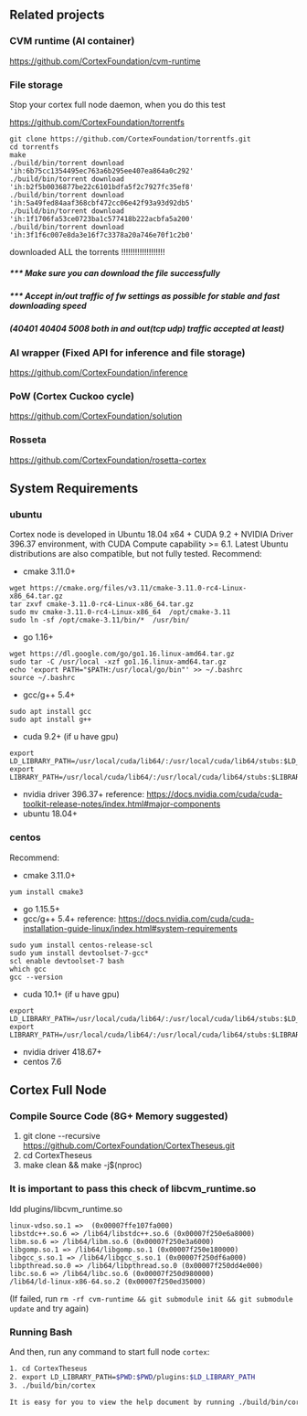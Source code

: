 ## Related projects
### CVM runtime (AI container)
https://github.com/CortexFoundation/cvm-runtime
### File storage
Stop your cortex full node daemon, when you do this test

https://github.com/CortexFoundation/torrentfs
```
git clone https://github.com/CortexFoundation/torrentfs.git
cd torrentfs
make
./build/bin/torrent download 'ih:6b75cc1354495ec763a6b295ee407ea864a0c292'
./build/bin/torrent download 'ih:b2f5b0036877be22c6101bdfa5f2c7927fc35ef8'
./build/bin/torrent download 'ih:5a49fed84aaf368cbf472cc06e42f93a93d92db5'
./build/bin/torrent download 'ih:1f1706fa53ce0723ba1c577418b222acbfa5a200'
./build/bin/torrent download 'ih:3f1f6c007e8da3e16f7c3378a20a746e70f1c2b0'
```
downloaded ALL the torrents !!!!!!!!!!!!!!!!!!!

##### *** Make sure you can download the file successfully
##### *** Accept in/out traffic of fw settings as possible for stable and fast downloading speed
##### (40401 40404 5008 both in and out(tcp udp) traffic accepted at least)

### AI wrapper (Fixed API for inference and file storage)
https://github.com/CortexFoundation/inference
### PoW (Cortex Cuckoo cycle)
https://github.com/CortexFoundation/solution
### Rosseta
https://github.com/CortexFoundation/rosetta-cortex

## System Requirements
### ubuntu
Cortex node is developed in Ubuntu 18.04 x64 + CUDA 9.2 + NVIDIA Driver 396.37 environment, with CUDA Compute capability >= 6.1. Latest Ubuntu distributions are also compatible, but not fully tested.
Recommend:
- cmake 3.11.0+
 ```
wget https://cmake.org/files/v3.11/cmake-3.11.0-rc4-Linux-x86_64.tar.gz
tar zxvf cmake-3.11.0-rc4-Linux-x86_64.tar.gz
sudo mv cmake-3.11.0-rc4-Linux-x86_64  /opt/cmake-3.11
sudo ln -sf /opt/cmake-3.11/bin/*  /usr/bin/
 ```
- go 1.16+
```
wget https://dl.google.com/go/go1.16.linux-amd64.tar.gz
sudo tar -C /usr/local -xzf go1.16.linux-amd64.tar.gz
echo 'export PATH="$PATH:/usr/local/go/bin"' >> ~/.bashrc
source ~/.bashrc
```
- gcc/g++ 5.4+
```
sudo apt install gcc
sudo apt install g++
```
- cuda 9.2+ (if u have gpu)
```
export LD_LIBRARY_PATH=/usr/local/cuda/lib64/:/usr/local/cuda/lib64/stubs:$LD_LIBRARY_PATH
export LIBRARY_PATH=/usr/local/cuda/lib64/:/usr/local/cuda/lib64/stubs:$LIBRARY_PATH
```
- nvidia driver 396.37+ reference: https://docs.nvidia.com/cuda/cuda-toolkit-release-notes/index.html#major-components
- ubuntu 18.04+
### centos
Recommend:
- cmake 3.11.0+
```
yum install cmake3
```
- go 1.15.5+
- gcc/g++ 5.4+ reference: https://docs.nvidia.com/cuda/cuda-installation-guide-linux/index.html#system-requirements
```
sudo yum install centos-release-scl
sudo yum install devtoolset-7-gcc*
scl enable devtoolset-7 bash
which gcc
gcc --version
```
- cuda 10.1+ (if u have gpu)
```
export LD_LIBRARY_PATH=/usr/local/cuda/lib64/:/usr/local/cuda/lib64/stubs:$LD_LIBRARY_PATH
export LIBRARY_PATH=/usr/local/cuda/lib64/:/usr/local/cuda/lib64/stubs:$LIBRARY_PATH
```
- nvidia driver 418.67+
- centos 7.6

## Cortex Full Node

### Compile Source Code (8G+ Memory suggested)
1. git clone --recursive https://github.com/CortexFoundation/CortexTheseus.git
2. cd CortexTheseus
3. make clean && make -j$(nproc)

### It is important to pass this check of libcvm_runtime.so
ldd plugins/libcvm_runtime.so
```
linux-vdso.so.1 =>  (0x00007ffe107fa000)
libstdc++.so.6 => /lib64/libstdc++.so.6 (0x00007f250e6a8000)
libm.so.6 => /lib64/libm.so.6 (0x00007f250e3a6000)
libgomp.so.1 => /lib64/libgomp.so.1 (0x00007f250e180000)
libgcc_s.so.1 => /lib64/libgcc_s.so.1 (0x00007f250df6a000)
libpthread.so.0 => /lib64/libpthread.so.0 (0x00007f250dd4e000)
libc.so.6 => /lib64/libc.so.6 (0x00007f250d980000)
/lib64/ld-linux-x86-64.so.2 (0x00007f250ed35000)
```

(If failed, run ```rm -rf cvm-runtime && git submodule init && git submodule update``` and try again)

### Running Bash

And then, run any command to start full node `cortex`:

```Bash
1. cd CortexTheseus
2. export LD_LIBRARY_PATH=$PWD:$PWD/plugins:$LD_LIBRARY_PATH
3. ./build/bin/cortex

It is easy for you to view the help document by running ./build/bin/cortex --help
```
